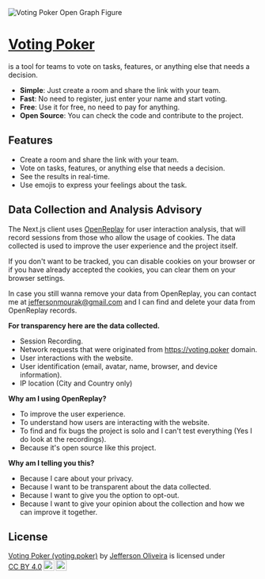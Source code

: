 <img src="https://voting.poker/OpenGraphFigure-nmkn0qj5.png" alt="Voting Poker Open Graph Figure"/>

# [Voting Poker](https://voting.poker)

is a tool for teams to vote on tasks, features, or anything else that needs a decision.

- **Simple**: Just create a room and share the link with your team.
- **Fast**: No need to register, just enter your name and start voting.
- **Free**: Use it for free, no need to pay for anything.
- **Open Source**: You can check the code and contribute to the project.

## Features

- Create a room and share the link with your team.
- Vote on tasks, features, or anything else that needs a decision.
- See the results in real-time.
- Use emojis to express your feelings about the task.

## Data Collection and Analysis Advisory

The Next.js client uses [OpenReplay](https://www.openreplay.com/) for user interaction analysis, that will record sessions from those who allow the usage of cookies. The data collected is used to improve the user experience and the project itself.

If you don't want to be tracked, you can disable cookies on your browser or if you have already accepted the cookies, you can clear them on your browser settings.

In case you still wanna remove your data from OpenReplay, you can contact me at [jeffersonmourak@gmail.com](mailto:jeffersonmourak@gmail.com) and I can find and delete your data from OpenReplay records.

**For transparency here are the data collected.**

- Session Recording.
- Network requests that were originated from <https://voting.poker> domain.
- User interactions with the website.
- User identification (email, avatar, name, browser, and device information).
- IP location (City and Country only)

**Why am I using OpenReplay?**

- To improve the user experience.
- To understand how users are interacting with the website.
- To find and fix bugs the project is solo and I can't test everything (Yes I do look at the recordings).
- Because it's open source like this project.

**Why am I telling you this?**

- Because I care about your privacy.
- Because I want to be transparent about the data collected.
- Because I want to give you the option to opt-out.
- Because I want to give your opinion about the collection and how we can improve it together.

## License

<p xmlns:cc="http://creativecommons.org/ns#" xmlns:dct="http://purl.org/dc/terms/"><a property="dct:title" rel="cc:attributionURL" href="https://github.com/jeffersonmourak/voting.poker">Voting Poker (voting.poker)</a> by <a rel="cc:attributionURL dct:creator" property="cc:attributionName" href="https://github.com/jeffersonmourak">Jefferson Oliveira</a> is licensed under <a href="https://creativecommons.org/licenses/by/4.0/?ref=chooser-v1" target="_blank" rel="license noopener noreferrer" style="display:inline-block;">CC BY 4.0<img style="height:22px!important;margin-left:3px;vertical-align:text-bottom;" src="https://mirrors.creativecommons.org/presskit/icons/cc.svg?ref=chooser-v1" alt=""><img style="height:22px!important;margin-left:3px;vertical-align:text-bottom;" src="https://mirrors.creativecommons.org/presskit/icons/by.svg?ref=chooser-v1" alt=""></a></p>
